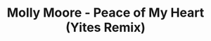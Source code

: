 ---
title: Molly Moore - Peace of My Heart (Yites Remix)
link: "https://www.youtube.com/embed/HA_ShCnTz7Y"
width: 500
height: 600
order: 4
---